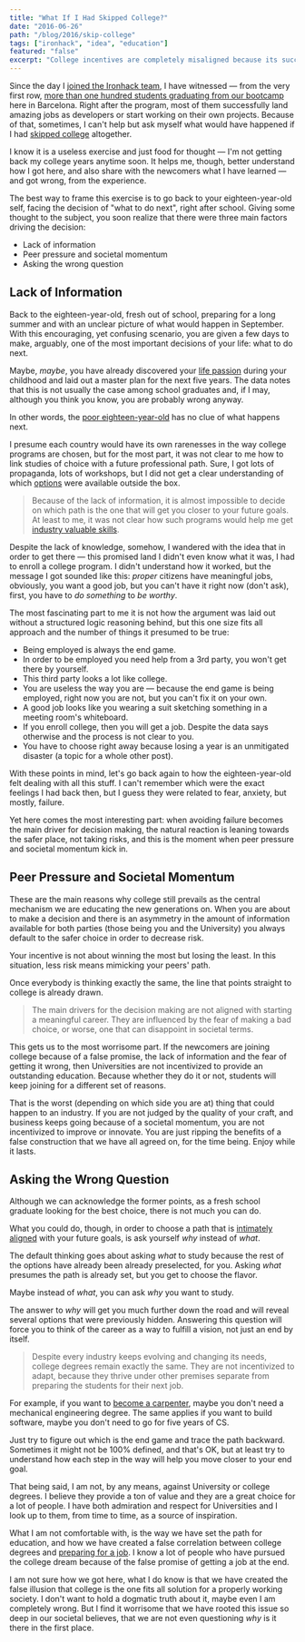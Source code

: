 ```yaml
---
title: "What If I Had Skipped College?"
date: "2016-06-26"
path: "/blog/2016/skip-college"
tags: ["ironhack", "idea", "education"]
featured: "false"
excerpt: "College incentives are completely misaligned because its success is not properly linked to student outcomes anymore. Rather, it has become a social apparatus to which students go because they just feel that they have to."
---
```


Since the day I [joined the Ironhack team](/blog/2015/hi-from-ironhack), I have witnessed — from the very first row, [more than one hundred students graduating from our bootcamp](/blog/2017/curiosity-trumps-everything) here in Barcelona. Right after the program, most of them successfully land amazing jobs as developers or start working on their own projects. Because of that, sometimes, I can't help but ask myself what would have happened if I had [skipped college](/blog/2013/industrial-engineer) altogether.

I know it is a useless exercise and just food for thought — I'm not getting back my college years anytime soon. It helps me, though, better understand how I got here, and also share with the newcomers what I have learned — and got wrong, from the experience.

The best way to frame this exercise is to go back to your eighteen-year-old self, facing the decision of "what to do next", right after school. Giving some thought to the subject, you soon realize that there were three main factors driving the decision:

* Lack of information
* Peer pressure and societal momentum
* Asking the wrong question


## Lack of Information
Back to the eighteen-year-old, fresh out of school, preparing for a long summer and with an unclear picture of what would happen in September. With this encouraging, yet confusing scenario, you are given a few days to make, arguably, one of the most important decisions of your life: what to do next.

Maybe, *maybe*, you have already discovered your [life passion](/blog/2015/passion-work) during your childhood and laid out a master plan for the next five years. The data notes that this is not usually the case among school graduates and, if I may, although you think you know, you are probably wrong anyway.

In other words, the [poor eighteen-year-old](/blog/2016/designer-i-wanted-to-be) has no clue of what happens next.

I presume each country would have its own rarenesses in the way college programs are chosen, but for the most part, it was not clear to me how to link studies of choice with a future professional path. Sure, I got lots of propaganda, lots of workshops, but I did not get a clear understanding of which [options](/blog/2016/ironhack-experience) were available outside the box.

> Because of the lack of information, it is almost impossible to decide on which path is the one that will get you closer to your future goals. At least to me, it was not clear how such programs would help me get [industry valuable skills](/blog/2018/udacity-dand).

Despite the lack of knowledge, somehow, I wandered with the idea that in order to get there — this promised land I didn't even know what it was, I had to enroll a college program. I didn't understand how it worked, but the message I got sounded like this: *proper* citizens have meaningful jobs, obviously, you want a good job, but you can't have it right now (don't ask), first, you have to *do something* to *be worthy*.

The most fascinating part to me it is not how the argument was laid out without a structured logic reasoning behind, but this one size fits all approach and the number of things it presumed to be true:

* Being employed is always the end game.
* In order to be employed you need help from a 3rd party, you won't get there by yourself.
* This third party looks a lot like college.
* You are useless the way you are — because the end game is being employed, right now you are not, but you can't fix it on your own.
* A good job looks like you wearing a suit sketching something in a meeting room's whiteboard.
* If you enroll college, then you will get a job. Despite the data says otherwise and the process is not clear to you.
* You have to choose right away because losing a year is an unmitigated disaster (a topic for a whole other post).

With these points in mind, let's go back again to how the eighteen-year-old felt dealing with all this stuff. I can't remember which were the exact feelings I had back then, but I guess they were related to fear, anxiety, but mostly, failure.

Yet here comes the most interesting part: when avoiding failure becomes the main driver for decision making, the natural reaction is leaning towards the safer place, not taking risks, and this is the moment when peer pressure and societal momentum kick in.


## Peer Pressure and Societal Momentum
These are the main reasons why college still prevails as the central mechanism we are educating the new generations on. When you are about to make a decision and there is an asymmetry in the amount of information available for both parties (those being you and the University) you always default to the safer choice in order to decrease risk.

Your incentive is not about winning the most but losing the least. In this situation, less risk means mimicking your peers' path.

Once everybody is thinking exactly the same, the line that points straight to college is already drawn.

> The main drivers for the decision making are not aligned with starting a meaningful career. They are influenced by the fear of making a bad choice, or worse, one that can disappoint in societal terms.

This gets us to the most worrisome part. If the newcomers are joining college because of a false promise, the lack of information and the fear of getting it wrong, then Universities are not incentivized to provide an outstanding education. Because whether they do it or not, students will keep joining for a different set of reasons.

That is the worst (depending on which side you are at) thing that could happen to an industry. If you are not judged by the quality of your craft, and business keeps going because of a societal momentum, you are not incentivized to improve or innovate. You are just ripping the benefits of a false construction that we have all agreed on, for the time being. Enjoy while it lasts.


## Asking the Wrong Question
Although we can acknowledge the former points, as a fresh school graduate looking for the best choice, there is not much you can do.

What you could do, though, in order to choose a path that is [intimately aligned](/blog/2017/alignment) with your future goals, is ask yourself *why* instead of *what*.

The default thinking goes about asking *what* to study because the rest of the options have already been already preselected, for you. Asking *what* presumes the path is already set, but you get to choose the flavor.

Maybe instead of *what*, you can ask *why* you want to study.

The answer to *why* will get you much further down the road and will reveal several options that were previously hidden. Answering this question will force you to think of the career as a way to fulfill a vision, not just an end by itself.

> Despite every industry keeps evolving and changing its needs, college degrees remain exactly the same. They are not incentivized to adapt, because they thrive under other premises separate from preparing the students for their next job.

For example, if you want to [become a carpenter](/blog/2015/lifestyle), maybe you don't need a mechanical engineering degree. The same applies if you want to build software, maybe you don't need to go for five years of CS.

Just try to figure out which is the end game and trace the path backward. Sometimes it might not be 100% defined, and that's OK, but at least try to understand how each step in the way will help you move closer to your end goal.

That being said, I am not, by any means, against University or college degrees. I believe they provide a ton of value and they are a great choice for a lot of people. I have both admiration and respect for Universities and I look up to them, from time to time, as a source of inspiration.

What I am not comfortable with, is the way we have set the path for education, and how we have created a false correlation between college degrees and [preparing for a job](/blog/2017/curiosity-trumps-everything). I know a lot of people who have pursued the college dream because of the false promise of getting a job at the end.

I am not sure how we got here, what I do know is that we have created the false illusion that college is the one fits all solution for a properly working society. I don't want to hold a dogmatic truth about it, maybe even I am completely wrong. But I find it worrisome that we have rooted this issue so deep in our societal believes, that we are not even questioning *why* is it there in the first place.
